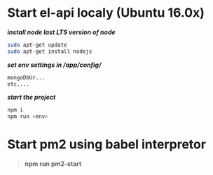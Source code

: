 # Start el-api localy (Ubuntu 16.0x)

***install node last LTS version of node***
```sh
sudo apt-get update
sudo apt-get install nodejs
```

***set env settings in /app/config/***
```sh
mongoDbUr...
etc....
```

***start the project***
```sh
npm i
npm run <env>
```

# Start pm2 using babel interpretor

>**npm run pm2-start**